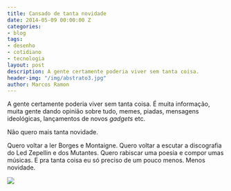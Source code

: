 ```yaml
---
title: Cansado de tanta novidade
date: 2014-05-09 00:00:00 Z
categories:
- blog
tags:
- desenho
- cotidiano
- tecnologia
layout: post
description: A gente certamente poderia viver sem tanta coisa.
header-img: "/img/abstrato3.jpg"
author: Marcos Ramon
---
```


A gente certamente poderia viver sem tanta coisa. É muita informação, muita gente dando opinião sobre tudo, memes, piadas, mensagens ideológicas, lançamentos de novos *gadgets* etc. 
     
Não quero mais tanta novidade.
     
Quero voltar a ler Borges e Montaigne. Quero voltar a escutar a discografia do Led Zepellin e dos Mutantes. Quero rabiscar uma poesia e compor umas músicas. E pra tanta coisa eu só preciso de um pouco menos. Menos novidade.

![](https://dl.dropboxusercontent.com/u/49566417/blog/Novidade.png)
